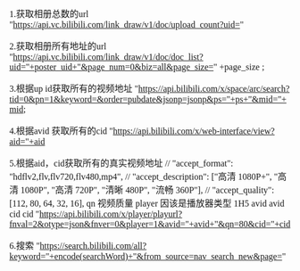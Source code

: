 <font face="Simsun" size=3>

1.获取相册总数的url
"https://api.vc.bilibili.com/link_draw/v1/doc/upload_count?uid="

2.获取相册所有地址的url
"https://api.vc.bilibili.com/link_draw/v1/doc/doc_list?uid="+poster_uid+"&page_num=0&biz=all&page_size=" +page_size ;

3.根据up id获取所有的视频地址
"https://api.bilibili.com/x/space/arc/search?tid=0&pn=1&keyword=&order=pubdate&jsonp=jsonp&ps="+ps+"&mid="+mid;

4.根据avid 获取所有的cid
"https://api.bilibili.com/x/web-interface/view?aid="+aid

5.根据aid，cid获取所有的真实视频地址
//      "accept_format": "hdflv2,flv,flv720,flv480,mp4",
//		"accept_description": ["高清 1080P+", "高清 1080P", "高清 720P", "清晰 480P", "流畅 360P"],
//		"accept_quality": [112, 80, 64, 32, 16],
qn 视频质量
player 因该是播放器类型 1H5
avid avid
cid cid
"https://api.bilibili.com/x/player/playurl?fnval=2&otype=json&fnver=0&player=1&avid="+avid+"&qn=80&cid="+cid

6.搜索
"https://search.bilibili.com/all?keyword="+encode(searchWord)+"&from_source=nav_search_new&page="

</font>